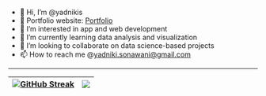 - 👋 Hi, I’m @yadnikis
- 🎯 Portfolio website: [Portfolio](https://yadniki.github.io/)
- 👀 I’m interested in app and web development
- 🌱 I’m currently learning data analysis and visualization 
- 💞️ I’m looking to collaborate on data science-based projects
- 📫 How to reach me @yadniki.sonawani@gmail.com

<hr>

|  <a href="">![GitHub Streak](https://github-readme-streak-stats.herokuapp.com?user=yadnikis&theme=Javascript-dark&date_format=M%20j%5B%2C%20Y%5D&hide_border=true)</a> | <a href=""><img align="middle" src="https://github-readme-stats.vercel.app/api/top-langs/?username=yadnikis&layout=compact&theme=highcontrast&hide_border=true\" /></a> |
| ------------- | ------------- |
<!---
yadnikis/yadnikis is a ✨ special ✨ repository because its `README.md` (this file) appears on your GitHub profile.
You can click the Preview link to take a look at your changes.
--->
